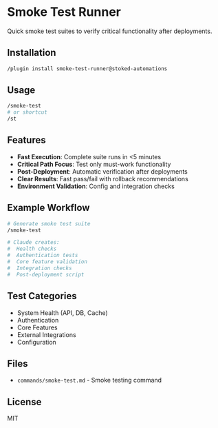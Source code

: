 # Smoke Test Runner

Quick smoke test suites to verify critical functionality after deployments.

## Installation

```bash
/plugin install smoke-test-runner@stoked-automations
```

## Usage

```bash
/smoke-test
# or shortcut
/st
```

## Features

- **Fast Execution**: Complete suite runs in <5 minutes
- **Critical Path Focus**: Test only must-work functionality
- **Post-Deployment**: Automatic verification after deployments
- **Clear Results**: Fast pass/fail with rollback recommendations
- **Environment Validation**: Config and integration checks

## Example Workflow

```bash
# Generate smoke test suite
/smoke-test

# Claude creates:
#  Health checks
#  Authentication tests
#  Core feature validation
#  Integration checks
#  Post-deployment script
```

## Test Categories

- System Health (API, DB, Cache)
- Authentication
- Core Features
- External Integrations
- Configuration

## Files

- `commands/smoke-test.md` - Smoke testing command

## License

MIT
